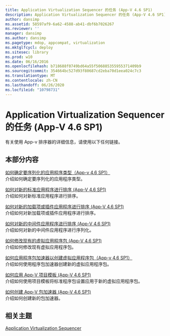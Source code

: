 ```yaml
---
title: Application Virtualization Sequencer 的任务 (App-V 4.6 SP1)
description: Application Virtualization Sequencer 的任务 (App-V 4.6 SP1)
author: dansimp
ms.assetid: 58597af9-6a62-4588-ab41-dbf6b7026267
ms.reviewer: ''
manager: dansimp
ms.author: dansimp
ms.pagetype: mdop, appcompat, virtualization
ms.mktglfcycl: deploy
ms.sitesec: library
ms.prod: w10
ms.date: 06/16/2016
ms.openlocfilehash: b718688f0749bd64a55f506885355955371409b9
ms.sourcegitcommit: 354664bc527d93f80687cd2eba70d1eea024c7c3
ms.translationtype: MT
ms.contentlocale: zh-CN
ms.lasthandoff: 06/26/2020
ms.locfileid: "10798731"
---
```

# Application Virtualization Sequencer 的任务 (App-V 4.6 SP1)


有关使用 App-v 排序器的详细信息，请使用以下任何链接。

## 本部分内容


<a href="" id="how-to-determine-which-type-of-application-to-sequence---app-v-4-6-sp1-"></a>[如何确定要序列化的应用程序类型（App-v 4.6 SP1）](how-to-determine-which-type-of-application-to-sequence---app-v-46-sp1-.md)  
介绍如何确定要序列化的应用程序类型。

<a href="" id="how-to-sequence-a-new-standard-application--app-v-4-6-sp1-"></a>[如何对新的标准应用程序进行排序 (App-V 4.6 SP1)](how-to-sequence-a-new-standard-application--app-v-46-sp1-.md)  
介绍如何对新标准应用程序进行排序。

<a href="" id="how-to-sequence-a-new-add-on-or-plug-in-application--app-v-4-6-sp1-"></a>[如何对新的加载项或插件应用程序进行排序 (App-V 4.6 SP1)](how-to-sequence-a-new-add-on-or-plug-in-application--app-v-46-sp1-.md)  
介绍如何对新加载项或插件应用程序进行排序。

<a href="" id="how-to-sequence-a-new-middleware-application--app-v-4-6-sp1-"></a>[如何对新的中间件应用程序进行排序 (App-V 4.6 SP1)](how-to-sequence-a-new-middleware-application--app-v-46-sp1-.md)  
介绍如何对新的中间件应用程序进行序列化。

<a href="" id="how-to-modify-an-existing-virtual-application-package--app-v-4-6-sp1-"></a>[如何修改现有的虚拟应用程序包 (App-V 4.6 SP1)](how-to-modify-an-existing-virtual-application-package--app-v-46-sp1-.md)  
介绍如何修改现有虚拟应用程序包。

<a href="" id="how-to-apply-a-package-accelerator-to-create-a-virtual-application-package---app-v-4-6-sp1-"></a>[如何应用程序包加速器以创建虚拟应用程序包（App-v 4.6 SP1）](how-to-apply-a-package-accelerator-to-create-a-virtual-application-package---app-v-46-sp1-.md)  
介绍如何使用程序包加速器创建新的虚拟应用程序包。

<a href="" id="how-to-apply-an-app-v-project-template--app-v-4-6-sp1-"></a>[如何应用 App-V 项目模板 (App-V 4.6 SP1)](how-to-apply-an-app-v-project-template--app-v-46-sp1-.md)  
介绍如何使用项目模板将标准程序包设置应用于新的虚拟应用程序包。

<a href="" id="how-to-create-app-v-package-accelerators--app-v-4-6-sp1-"></a>[如何创建 App-V 包加速器 (App-V 4.6 SP1)](how-to-create-app-v-package-accelerators--app-v-46-sp1-.md)  
介绍如何创建新的包加速器。

## 相关主题


[Application Virtualization Sequencer](application-virtualization-sequencer.md)

 

 





